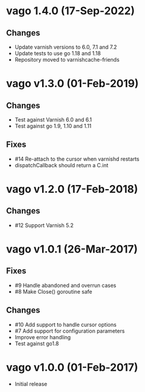 # vago 1.4.0 (17-Sep-2022)

## Changes

- Update varnish versions to 6.0, 7.1 and 7.2
- Update tests to use go 1.18 and 1.18
- Repository moved to varnishcache-friends

# vago v1.3.0 (01-Feb-2019)

## Changes

- Test against Varnish 6.0 and 6.1
- Test against go 1.9, 1.10 and 1.11

## Fixes

- #14 Re-attach to the cursor when varnishd restarts
- dispatchCallback should return a C.int

# vago v1.2.0 (17-Feb-2018)

## Changes

- #12 Support Varnish 5.2

# vago v1.0.1 (26-Mar-2017)

## Fixes

- #9 Handle abandoned and overrun cases
- #8 Make Close() goroutine safe

## Changes

- #10 Add support to handle cursor options
- #7 Add support for configuration parameters
- Improve error handling
- Test against go1.8

# vago v1.0.0 (01-Feb-2017)

- Initial release

